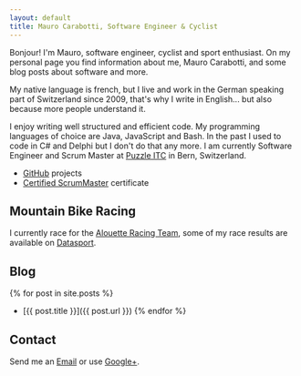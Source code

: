 ```yaml
---
layout: default
title: Mauro Carabotti, Software Engineer & Cyclist
---
```

Bonjour! I'm Mauro, software engineer, cyclist and sport enthusiast. On my personal page you find information about me, Mauro Carabotti, and some blog posts about software and more. 

My native language is french, but I live and work in the German speaking part of Switzerland since 2009, that's why I write in English... but also because more people understand it.

I enjoy writing well structured and efficient code. My programming languages of choice are Java, JavaScript and Bash. In the past I used to code in C# and Delphi but I don't do that any more. I am currently Software Engineer and Scrum Master at [Puzzle ITC](http://puzzle.ch) in Bern, Switzerland.

- [GitHub](https://github.com/zeekox) projects
- [Certified ScrumMaster](http://www.scrumalliance.org/community/profile/mcarabotti) certificate

## Mountain Bike Racing
I currently race for the [Alouette Racing Team](http://www.alouettes.ch/v%C3%A9los-bikes/team-alouettes-ch-1/carabotti-mauro/), some of my race results are available on [Datasport](http://services.datasport.com/myDSinfo.htm?acode=2518US5CL&r=1204.4516290328465).

## Blog
{% for post in site.posts %} 
- [{{ post.title }}]({{ post.url }}) {% endfor %}

## Contact

Send me an <a href="mailto:zeekox@g***l.com?Subject=Hello%20mauro.io&Body=Replace%20g***l%20with%20'gmail'">Email</a> or use [Google+](https://plus.google.com/+MauroCarabottiPlus).
